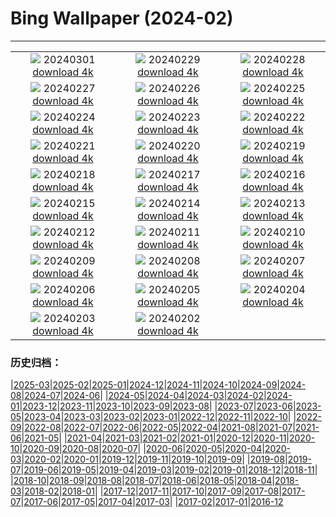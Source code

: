 # Bing Wallpaper (2024-02)
**************
| | | |
| :----: | :----: | :----: |
| ![](https://www.bing.com/th?id=OHR.LeapingSquirrel_EN-GB4552548404_1920x1080.jpg) 20240301 [download 4k](https://www.bing.com/th?id=OHR.LeapingSquirrel_EN-GB4552548404_UHD.jpg) | ![](https://www.bing.com/th?id=OHR.BamburghCastleUK_EN-GB3792083746_1920x1080.jpg) 20240229 [download 4k](https://www.bing.com/th?id=OHR.BamburghCastleUK_EN-GB3792083746_UHD.jpg) | ![](https://www.bing.com/th?id=OHR.PolarBearCubs_EN-GB3190423564_1920x1080.jpg) 20240228 [download 4k](https://www.bing.com/th?id=OHR.PolarBearCubs_EN-GB3190423564_UHD.jpg) |
| ![](https://www.bing.com/th?id=OHR.MtPrevostDuncan_EN-GB2658572541_1920x1080.jpg) 20240227 [download 4k](https://www.bing.com/th?id=OHR.MtPrevostDuncan_EN-GB2658572541_UHD.jpg) | ![](https://www.bing.com/th?id=OHR.ModicaItaly_EN-GB1957642559_1920x1080.jpg) 20240226 [download 4k](https://www.bing.com/th?id=OHR.ModicaItaly_EN-GB1957642559_UHD.jpg) | ![](https://www.bing.com/th?id=OHR.AlmondBloom_EN-GB1597354160_1920x1080.jpg) 20240225 [download 4k](https://www.bing.com/th?id=OHR.AlmondBloom_EN-GB1597354160_UHD.jpg) |
| ![](https://www.bing.com/th?id=OHR.HaghartsinMonastery_EN-GB1207846096_1920x1080.jpg) 20240224 [download 4k](https://www.bing.com/th?id=OHR.HaghartsinMonastery_EN-GB1207846096_UHD.jpg) | ![](https://www.bing.com/th?id=OHR.BrightonBoxes_EN-GB5915440281_1920x1080.jpg) 20240223 [download 4k](https://www.bing.com/th?id=OHR.BrightonBoxes_EN-GB5915440281_UHD.jpg) | ![](https://www.bing.com/th?id=OHR.YosemiteFirefall_EN-GB3012383425_1920x1080.jpg) 20240222 [download 4k](https://www.bing.com/th?id=OHR.YosemiteFirefall_EN-GB3012383425_UHD.jpg) |
| ![](https://www.bing.com/th?id=OHR.PeakDistrictNP_EN-GB0353580996_1920x1080.jpg) 20240221 [download 4k](https://www.bing.com/th?id=OHR.PeakDistrictNP_EN-GB0353580996_UHD.jpg) | ![](https://www.bing.com/th?id=OHR.CarnavalTenerife_EN-GB7377141712_1920x1080.jpg) 20240220 [download 4k](https://www.bing.com/th?id=OHR.CarnavalTenerife_EN-GB7377141712_UHD.jpg) | ![](https://www.bing.com/th?id=OHR.DominicaWhales_EN-GB4669286045_1920x1080.jpg) 20240219 [download 4k](https://www.bing.com/th?id=OHR.DominicaWhales_EN-GB4669286045_UHD.jpg) |
| ![](https://www.bing.com/th?id=OHR.WhitbyAbbeyJorvik_EN-GB4161898215_1920x1080.jpg) 20240218 [download 4k](https://www.bing.com/th?id=OHR.WhitbyAbbeyJorvik_EN-GB4161898215_UHD.jpg) | ![](https://www.bing.com/th?id=OHR.BackyardBird_EN-GB7177541567_1920x1080.jpg) 20240217 [download 4k](https://www.bing.com/th?id=OHR.BackyardBird_EN-GB7177541567_UHD.jpg) | ![](https://www.bing.com/th?id=OHR.HippopotamusDay_EN-GB3159174291_1920x1080.jpg) 20240216 [download 4k](https://www.bing.com/th?id=OHR.HippopotamusDay_EN-GB3159174291_UHD.jpg) |
| ![](https://www.bing.com/th?id=OHR.BowingCrane_EN-GB2663827319_1920x1080.jpg) 20240215 [download 4k](https://www.bing.com/th?id=OHR.BowingCrane_EN-GB2663827319_UHD.jpg) | ![](https://www.bing.com/th?id=OHR.MarignyBeads_EN-GB6455478514_1920x1080.jpg) 20240214 [download 4k](https://www.bing.com/th?id=OHR.MarignyBeads_EN-GB6455478514_UHD.jpg) | ![](https://www.bing.com/th?id=OHR.GiantTortoise_EN-GB9626304730_1920x1080.jpg) 20240213 [download 4k](https://www.bing.com/th?id=OHR.GiantTortoise_EN-GB9626304730_UHD.jpg) |
| ![](https://www.bing.com/th?id=OHR.FolegandrosGreece_EN-GB7117617499_1920x1080.jpg) 20240212 [download 4k](https://www.bing.com/th?id=OHR.FolegandrosGreece_EN-GB7117617499_UHD.jpg) | ![](https://www.bing.com/th?id=OHR.DarkSkiesFestivalUK_EN-GB6799040204_1920x1080.jpg) 20240211 [download 4k](https://www.bing.com/th?id=OHR.DarkSkiesFestivalUK_EN-GB6799040204_UHD.jpg) | ![](https://www.bing.com/th?id=OHR.PegadungRocks_EN-GB6159819116_1920x1080.jpg) 20240210 [download 4k](https://www.bing.com/th?id=OHR.PegadungRocks_EN-GB6159819116_UHD.jpg) |
| ![](https://www.bing.com/th?id=OHR.MtHoodOregon_EN-GB3166689282_1920x1080.jpg) 20240209 [download 4k](https://www.bing.com/th?id=OHR.MtHoodOregon_EN-GB3166689282_UHD.jpg) | ![](https://www.bing.com/th?id=OHR.StJamesPool_EN-GB2890656111_1920x1080.jpg) 20240208 [download 4k](https://www.bing.com/th?id=OHR.StJamesPool_EN-GB2890656111_UHD.jpg) | ![](https://www.bing.com/th?id=OHR.LakeTahoeRock_EN-GB2276440186_1920x1080.jpg) 20240207 [download 4k](https://www.bing.com/th?id=OHR.LakeTahoeRock_EN-GB2276440186_UHD.jpg) |
| ![](https://www.bing.com/th?id=OHR.HawkOwl_EN-GB0033020646_1920x1080.jpg) 20240206 [download 4k](https://www.bing.com/th?id=OHR.HawkOwl_EN-GB0033020646_UHD.jpg) | ![](https://www.bing.com/th?id=OHR.DevetashkaCave_EN-GB0187525185_1920x1080.jpg) 20240205 [download 4k](https://www.bing.com/th?id=OHR.DevetashkaCave_EN-GB0187525185_UHD.jpg) | ![](https://www.bing.com/th?id=OHR.VeniceCarnival_EN-GB9928247347_1920x1080.jpg) 20240204 [download 4k](https://www.bing.com/th?id=OHR.VeniceCarnival_EN-GB9928247347_UHD.jpg) |
| ![](https://www.bing.com/th?id=OHR.SixNationsStartUK_EN-GB9311975661_1920x1080.jpg) 20240203 [download 4k](https://www.bing.com/th?id=OHR.SixNationsStartUK_EN-GB9311975661_UHD.jpg) | ![](https://www.bing.com/th?id=OHR.HalbinselJasmund_EN-GB9035766828_1920x1080.jpg) 20240202 [download 4k](https://www.bing.com/th?id=OHR.HalbinselJasmund_EN-GB9035766828_UHD.jpg) |  |

### 历史归档：

|[2025-03](2025-03/2025-03.md)|[2025-02](2025-02/2025-02.md)|[2025-01](2025-01/2025-01.md)|[2024-12](2024-12/2024-12.md)|[2024-11](2024-11/2024-11.md)|[2024-10](2024-10/2024-10.md)|[2024-09](2024-09/2024-09.md)|[2024-08](2024-08/2024-08.md)|[2024-07](2024-07/2024-07.md)|[2024-06](2024-06/2024-06.md)|
|[2024-05](2024-05/2024-05.md)|[2024-04](2024-04/2024-04.md)|[2024-03](2024-03/2024-03.md)|[2024-02](2024-02/2024-02.md)|[2024-01](2024-01/2024-01.md)|[2023-12](2023-12/2023-12.md)|[2023-11](2023-11/2023-11.md)|[2023-10](2023-10/2023-10.md)|[2023-09](2023-09/2023-09.md)|[2023-08](2023-08/2023-08.md)|
|[2023-07](2023-07/2023-07.md)|[2023-06](2023-06/2023-06.md)|[2023-05](2023-05/2023-05.md)|[2023-04](2023-04/2023-04.md)|[2023-03](2023-03/2023-03.md)|[2023-02](2023-02/2023-02.md)|[2023-01](2023-01/2023-01.md)|[2022-12](2022-12/2022-12.md)|[2022-11](2022-11/2022-11.md)|[2022-10](2022-10/2022-10.md)|
|[2022-09](2022-09/2022-09.md)|[2022-08](2022-08/2022-08.md)|[2022-07](2022-07/2022-07.md)|[2022-06](2022-06/2022-06.md)|[2022-05](2022-05/2022-05.md)|[2022-04](2022-04/2022-04.md)|[2021-08](2021-08/2021-08.md)|[2021-07](2021-07/2021-07.md)|[2021-06](2021-06/2021-06.md)|[2021-05](2021-05/2021-05.md)|
|[2021-04](2021-04/2021-04.md)|[2021-03](2021-03/2021-03.md)|[2021-02](2021-02/2021-02.md)|[2021-01](2021-01/2021-01.md)|[2020-12](2020-12/2020-12.md)|[2020-11](2020-11/2020-11.md)|[2020-10](2020-10/2020-10.md)|[2020-09](2020-09/2020-09.md)|[2020-08](2020-08/2020-08.md)|[2020-07](2020-07/2020-07.md)|
|[2020-06](2020-06/2020-06.md)|[2020-05](2020-05/2020-05.md)|[2020-04](2020-04/2020-04.md)|[2020-03](2020-03/2020-03.md)|[2020-02](2020-02/2020-02.md)|[2020-01](2020-01/2020-01.md)|[2019-12](2019-12/2019-12.md)|[2019-11](2019-11/2019-11.md)|[2019-10](2019-10/2019-10.md)|[2019-09](2019-09/2019-09.md)|
|[2019-08](2019-08/2019-08.md)|[2019-07](2019-07/2019-07.md)|[2019-06](2019-06/2019-06.md)|[2019-05](2019-05/2019-05.md)|[2019-04](2019-04/2019-04.md)|[2019-03](2019-03/2019-03.md)|[2019-02](2019-02/2019-02.md)|[2019-01](2019-01/2019-01.md)|[2018-12](2018-12/2018-12.md)|[2018-11](2018-11/2018-11.md)|
|[2018-10](2018-10/2018-10.md)|[2018-09](2018-09/2018-09.md)|[2018-08](2018-08/2018-08.md)|[2018-07](2018-07/2018-07.md)|[2018-06](2018-06/2018-06.md)|[2018-05](2018-05/2018-05.md)|[2018-04](2018-04/2018-04.md)|[2018-03](2018-03/2018-03.md)|[2018-02](2018-02/2018-02.md)|[2018-01](2018-01/2018-01.md)|
|[2017-12](2017-12/2017-12.md)|[2017-11](2017-11/2017-11.md)|[2017-10](2017-10/2017-10.md)|[2017-09](2017-09/2017-09.md)|[2017-08](2017-08/2017-08.md)|[2017-07](2017-07/2017-07.md)|[2017-06](2017-06/2017-06.md)|[2017-05](2017-05/2017-05.md)|[2017-04](2017-04/2017-04.md)|[2017-03](2017-03/2017-03.md)|
|[2017-02](2017-02/2017-02.md)|[2017-01](2017-01/2017-01.md)|[2016-12](2016-12/2016-12.md)